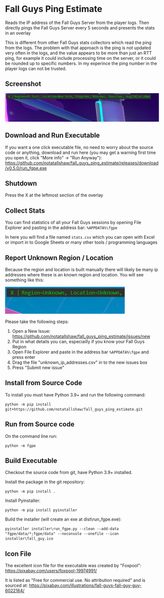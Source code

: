 # Fall Guys Ping Estimate

Reads the IP address of the Fall Guys Server from the player logs. Then directly pings the Fall Guys Server every 5 seconds and presents the stats in an overlay

This is different from other Fall Guys stats collectors which read the ping from the logs. The problem with that approach is the ping is not updated very often in the logs, and the value appears to be more than just an RTT ping, for example it could include processing time on the server, or it could be rounded up to specific numbers. In my experince the ping number in the player logs can not be trusted.

## Screenshot

![Fall Guys Ping Estimate](fall_guys_ping_estimator.png "Fall Guys Ping Estimate")

## Download and Run Executable

If you want a one click executable file, no need to worry about the source code or anything, download and run here (you may get a warning first time you open it, click "More info" -> "Run Anyway"): https://github.com/notatallshaw/fall_guys_ping_estimate/releases/download/v0.5.0/run_fgpe.exe

## Shutdown

Press the X at the leftmost section of the overlay

## Collect Stats

You can find statistics of all your Fall Guys sessions by opening File Explorer and pasting in the address bar: `%APPDATA%\fgpe`

In here you will find a file named `stats.csv` which you can open with Excel or import in to Google Sheets or many other tools / programming languages

## Report Unknown Region / Location

Because the region and location is built manually there will likely be many ip addresses where these is an known region and location. You will see something like this:

![Fall Guys Ping Estimate Unknown IP](fall_guys_ping_estimator_unknown_ip.png "Fall Guys Ping Estimate Unknown IP")

Please take the following steps:

1. Open a New Issue: https://github.com/notatallshaw/fall_guys_ping_estimate/issues/new
2. Put in what details you can, especiailly if you know your Fall Guys Region
3. Open File Explorer and paste in the address bar `%APPDATA%\fgpe` and press enter
4. Drag the file "unknown_ip_addresses.csv" in to the new issues box
5. Press "Submit new issue"

## Install from Source Code

To install you must have Python 3.9+ and run the following command:

```
python -m pip install git+https://github.com/notatallshaw/fall_guys_ping_estimate.git
```

## Run from Source code

On the command line run:

```
python -m fgpe
```

## Build Executable

Checkout the source code from git, have Python 3.9+ installed.

Install the package in the git repository:

```
python -m pip install .
```

Install Pyinstaller:

```
python -m pip install pyinstaller
```

Build the installer (will create an exe at dist\run_fgpe.exe):

```
pyinstaller installer\run_fgpe.py --clean --add-data "fgpe/data/*;fgpe/data" --noconsole --onefile --icon installer\fall_guy.ico
```


## Icon File

The excellent icon file for the executable was created by "Foxpool": https://pixabay.com/users/foxpool-19974991/

It is listed as "Free for commercial use. No attribution required" and is sourced at: https://pixabay.com/illustrations/fall-guys-fall-guy-guy-6022164/